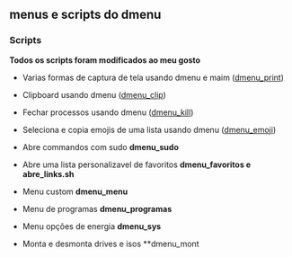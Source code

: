 ## menus e scripts do dmenu

### Scripts

**Todos os scripts foram modificados ao meu gosto**

- Varias formas de captura de tela usando dmenu e maim ([dmenu_print](https://github.com/LukeSmithxyz/voidrice/blob/master/.local/bin/maimpick))

- Clipboard usando dmenu ([dmenu_clip](https://github.com/cdown/clipmenu))

- Fechar processos usando dmenu ([dmenu_kill](https://github.com/MaryHal/dmenu-suite/blob/master/scripts/killmenu))

- Seleciona e copia emojis de uma lista usando dmenu ([dmenu_emoji](https://github.com/LukeSmithxyz/voidrice/blob/master/.local/bin/dmenuunicode))

- Abre commandos com sudo **dmenu_sudo**

- Abre uma lista personalizavel de favoritos **dmenu_favoritos e abre_links.sh**

- Menu custom **dmenu_menu**

- Menu de programas **dmenu_programas**

- Menu opções de energia **dmenu_sys**

- Monta e desmonta drives e isos **dmenu_mont
